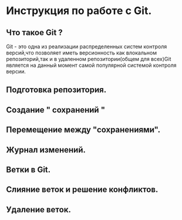 # Инструкция по работе с Git.

## Что такое Git ?
Git - это одна из реализации распределенных систем контроля версий,что позволяет иметь версионность как влокальном репозиторий,так и в удаленном репозитории(общем для всех)Git является на данный момент самой популярной системой контроля версии.
## Подготовка репозитория.

## Создание " сохранений "

## Перемещение между "сохранениями".

## Журнал изменений.

## Ветки в Git.

## Слияние веток и решение конфликтов.

## Удаление веток.